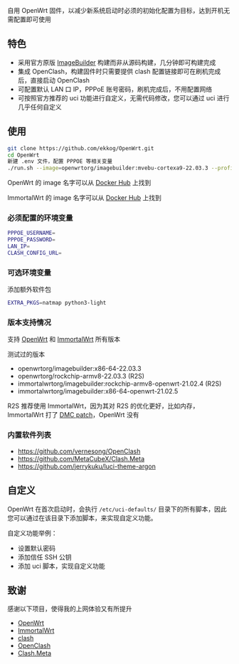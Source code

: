 自用 OpenWrt 固件，以减少新系统启动时必须的初始化配置为目标，达到开机无需配置即可使用

## 特色

- 采用官方原版 [ImageBuilder](https://openwrt.org/docs/guide-user/additional-software/imagebuilder) 构建而非从源码构建，几分钟即可构建完成
- 集成 OpenClash，构建固件时只需要提供 clash 配置链接即可在刷机完成后，直接启动 OpenClash
- 可配置默认 LAN 口 IP，PPPoE 账号密码，刷机完成后，不用配置网络
- 可按照官方推荐的 uci 功能进行自定义，无需代码修改，您可以通过 uci 进行几乎任何自定义

## 使用

```bash
git clone https://github.com/ekkog/OpenWrt.git
cd OpenWrt
新建 .env 文件，配置 PPPOE 等相关变量
./run.sh --image=openwrtorg/imagebuilder:mvebu-cortexa9-22.03.3 --profile=linksys_wrt3200acm
```

OpenWrt 的 image 名字可以从 [Docker Hub](https://hub.docker.com/r/openwrtorg/imagebuilder/tags) 上找到

ImmortalWrt 的 image 名字可以从 [Docker Hub](https://hub.docker.com/r/immortalwrt/imagebuilder/tags) 上找到

### 必须配置的环境变量

```bash
PPPOE_USERNAME=
PPPOE_PASSWORD=
LAN_IP=
CLASH_CONFIG_URL=
```
### 可选环境变量

添加额外软件包
```bash
EXTRA_PKGS=natmap python3-light
```

### 版本支持情况
支持 [OpenWrt](https://openwrt.org/) 和 [ImmortalWrt](https://github.com/immortalwrt/immortalwrt) 所有版本 

测试过的版本

- openwrtorg/imagebuilder:x86-64-22.03.3
- openwrtorg/rockchip-armv8-22.03.3 (R2S)
- immortalwrtorg/imagebuilder:rockchip-armv8-openwrt-21.02.4 (R2S)
- immortalwrtorg/imagebuilder:x86-64-openwrt-21.02.5

R2S 推荐使用 ImmortalWrt，因为其对 R2S 的优化更好，比如内存，ImmortalWrt  打了 [DMC patch](https://github.com/immortalwrt/immortalwrt/blob/master/target/linux/rockchip/patches-5.15/806-arm64-dts-rockchip-enable-dmc-for-rk3328-boards.patch)，OpenWrt 没有

### 内置软件列表

- <https://github.com/vernesong/OpenClash>
- <https://github.com/MetaCubeX/Clash.Meta>
- <https://github.com/jerrykuku/luci-theme-argon>


## 自定义

OpenWrt 在首次启动时，会执行 `/etc/uci-defaults/` 目录下的所有脚本，因此您可以通过在该目录下添加脚本，来实现自定义功能。

自定义功能举例：

- 设置默认密码
- 添加信任 SSH 公钥
- 添加 uci 脚本，实现自定义功能


## 致谢
感谢以下项目，使得我的上网体验又有所提升

- [OpenWrt](https://openwrt.org/)
- [ImmortalWrt](http://immortalwrt.org/)
- [clash](https://github.com/Dreamacro/clash)
- [OpenClash](https://github.com/vernesong/OpenClash)
- [Clash.Meta](https://github.com/MetaCubeX/Clash.Meta)
